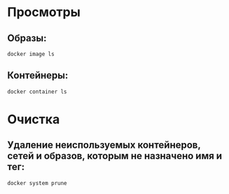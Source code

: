 # Просмотры

## Образы:
```
docker image ls
```

## Контейнеры:
```
docker container ls
```

# Очистка


## Удаление неиспользуемых контейнеров, сетей и образов, которым не назначено имя и тег:
```
docker system prune
```